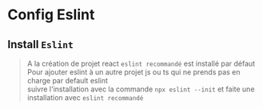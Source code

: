 # Config Eslint

## Install `Eslint`

> A la création de projet react `eslint recommandé` est installé par défaut  
> Pour ajouter eslint à un autre projet js ou ts qui ne prends pas en charge par default eslint  
> suivre l'installation avec la commande `npx eslint --init` et faite une installation avec `eslint recommandé`
